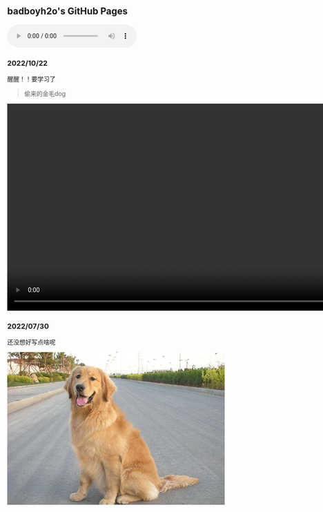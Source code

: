 ## badboyh2o's GitHub Pages

<audio preload="auto" controls="controls" autoplay="autoplay">
      <source src="./audio/dlj-wzzhn.mp3">
</audio>



### 2022/10/22
醒醒！！要学习了



> 偷来的金毛dog

<video height="480" controls>
  <source src="./video/jinmao1.mp4" type="video/mp4">
</video>






### 2022/07/30

还没想好写点啥呢


![](./img/dog.jpeg)